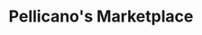 ---
title: "Pellicano's Marketplace"
url: /north-tonawanda/pellicanos-marketplace/
shop: supermarket
---